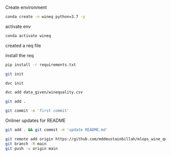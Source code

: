 Create environment

```bash
conda create -n wineq python=3.7 -y
```

activate env
```bash
conda activate wineq
```

created a req file

install the req
```bash
pip install -r requirements.txt
```
```bash
git init
```
```bash
dvc init
```
```bash
dvc add data_given/winequality.csv
```
```bash
git add .
```
```bash
git commit -m 'first commit'
```
Onliner updates for README
```bash
git add . && git commit -m 'update README.md'
```
```bash
git remote add origin https://github.com/mddmustainbillah/mlops_wine_quality.git
git branch -M main
git push -u origin main
```


